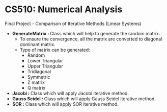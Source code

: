 # CS510: Numerical Analysis
Final Project - Comparison of Iterative Methods (Linear Systems)

* <b> GenerateMatrix : </b> Class which will help to generate the random matrix.
  * To ensure the convergence, all the matrix are converted to diagonal dominant matrix.   
  * Type of matrix can be generated:
    *  Random
    *  Lower Triangular
    *  Upper Triangular 
    *  Tridiagonal
    *  Symmetric
    *  Z matrix
    *  Q matrix
* <b> Jacobi : </b> Class which will apply Jacobi iterative method.
* <b> Gauss Seidel : </b> Class which will apply Gauss Seidel iterative method.
* <b> SOR : </b> Class which will apply SOR iterative method.
